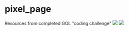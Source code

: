 # pixel_page




Resources from completed GOL "coding challenge"
![](https://www.youtube.com/watch?v=FWSR_7kZuYg&vl=en)
![](https://github.com/CodingTrain/website/tree/main/CodingChallenges/CC_085_The_Game_of_Life/P5)
